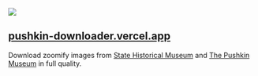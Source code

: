 [![](https://user-images.githubusercontent.com/16024979/221959823-2c0d1498-5b2d-4607-9a04-612b231fcfcb.jpg)](https://pushkin-downloader.vercel.app/)

## [pushkin-downloader.vercel.app](https://pushkin-downloader.vercel.app/)

Download zoomify images from [State Historical Museum](https://catalog.shm.ru/) and [The Pushkin Museum](https://pushkinmuseum.art/exposition_collection/index.php?lang=en) in full quality.
